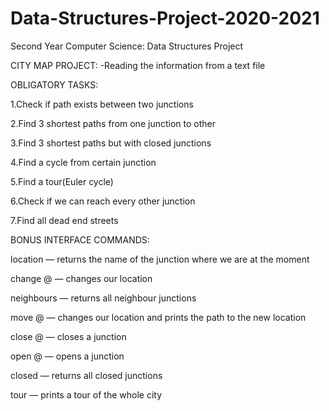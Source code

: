 # Data-Structures-Project-2020-2021
Second Year Computer Science: Data Structures Project

CITY MAP PROJECT:
-Reading the information from a text file

OBLIGATORY TASKS:

1.Check if path exists between two junctions

2.Find 3 shortest paths from one junction to other

3.Find 3 shortest paths but with closed junctions

4.Find a cycle from certain junction

5.Find a tour(Euler cycle)

6.Check if we can reach every other junction

7.Find all dead end streets


BONUS INTERFACE COMMANDS:

location — returns the name of the junction where we are at the moment

change @ — changes our location

neighbours — returns all neighbour junctions

move @ — changes our location and prints the path to the new location

close @ — closes a junction

open @ — opens a junction

closed — returns all closed junctions

tour — prints a tour of the whole city


